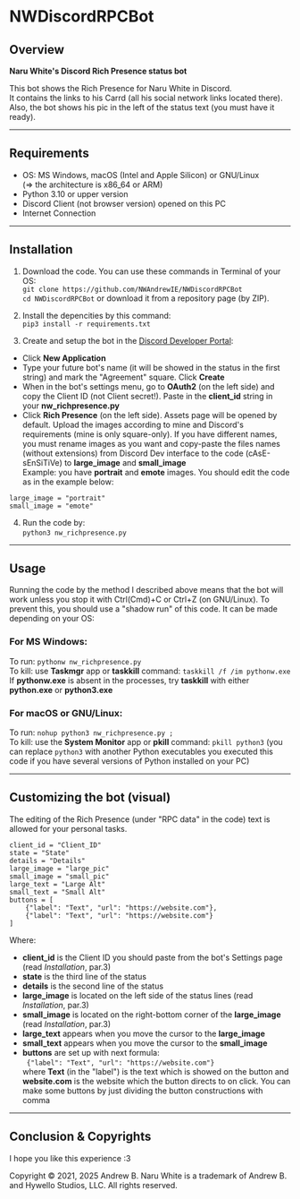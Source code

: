 # NWDiscordRPCBot
 
 ## Overview
 **Naru White's Discord Rich Presence status bot**

This bot shows the Rich Presence for Naru White in Discord.  
It contains the links to his Carrd (all his social network links located there). Also, the bot shows his pic in the left of the status text (you must have it ready).

---
## Requirements
- OS: MS Windows, macOS (Intel and Apple Silicon) or GNU/Linux  
(=> the architecture is x86_64 or ARM)
- Python 3.10 or upper version
- Discord Client (not browser version) opened on this PC
- Internet Connection

--- 
## Installation

1. Download the code. You can use these commands in Terminal of your OS:   
 ```git clone https://github.com/NWAndrewIE/NWDiscordRPCBot```  
 ```cd NWDiscordRPCBot```
or download it from a repository page (by ZIP).

3. Install the depencities by this command:  
 ```pip3 install -r requirements.txt```

4. Create and setup the bot in the [Discord Developer Portal](https://discord.com/developers/applications):
* Click **New Application**
* Type your future bot's name (it will be showed in the status in the first string) and mark the "Agreement" square. Click **Create**
* When in the bot's settings menu, go to **OAuth2** (on the left side) and copy the Client ID (not Client secret!). Paste in the **client_id** string in your **nw_richpresence.py**
* Click **Rich Presence** (on the left side). Assets page will be opened by default. Upload the images according to mine and Discord's requirements (mine is only square-only). If you have different names, you must rename images as you want and copy-paste the files names (without extensions) from Discord Dev interface to the code (cAsE-sEnSiTiVe) to **large_image** and **small_image**   
Example: you have **portrait** and **emote** images. You should edit the code as in the example below:
```
large_image = "portrait"
small_image = "emote"
```

4. Run the code by:  
 ```python3 nw_richpresence.py```

---
## Usage
Running the code by the method I described above means that the bot will work unless you stop it with Ctrl(Cmd)+C or Ctrl+Z (on GNU/Linux). To prevent this, you should use a "shadow run" of this code. It can be made depending on your OS:

### For MS Windows:     
To run: ```pythonw nw_richpresence.py```  
To kill: use **Taskmgr** app or **taskkill** command: ```taskkill /f /im pythonw.exe```  
If **pythonw.exe** is absent in the processes, try **taskkill** with either **python.exe** or **python3.exe**

### For macOS or GNU/Linux:  
To run: ```nohup python3 nw_richpresence.py ;```  
To kill: use the **System Monitor** app or **pkill** command: `pkill python3` (you can replace `python3` with another Python executables you executed this code if you have several versions of Python installed on your PC)

---
## Customizing the bot (visual)
The editing of the Rich Presence (under "RPC data" in the code) text is allowed for your personal tasks.
```
client_id = "Client_ID"
state = "State"
details = "Details"
large_image = "large_pic"
small_image = "small_pic"
large_text = "Large Alt"
small_text = "Small Alt"
buttons = [
    {"label": "Text", "url": "https://website.com"},
    {"label": "Text", "url": "https://website.com"}
]
```
Where:  
- **client_id** is the Client ID you should paste from the bot's Settings page (read *Installation*, par.3)
- **state** is the third line of the status
- **details** is the second line of the status
- **large_image** is located on the left side of the status lines (read *Installation*, par.3)
- **small_image** is located on the right-bottom corner of the **large_image** (read *Installation*, par.3)
- **large_text** appears when you move the cursor to the **large_image**
- **small_text** appears when you move the cursor to the **small_image**
- **buttons** are set up with next formula:  
` {"label": "Text", "url": "https://website.com"}`  
where **Text** (in the "label") is the text which is showed on the button and **website.com** is the website which the button directs to on click. You can make some buttons by just dividing the button constructions with comma

---
## Conclusion & Copyrights
I hope you like this experience :3  

Copyright © 2021, 2025 Andrew B. Naru White is a trademark of Andrew B. and Hywello Studios, LLC. All rights reserved.
